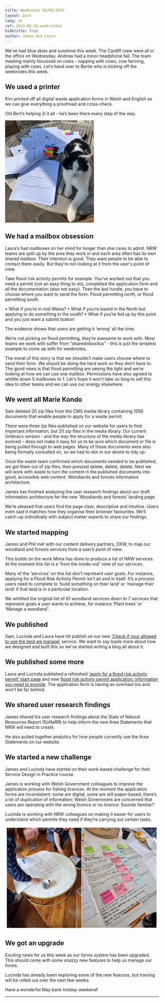 ```yaml
---
title: Weeknotes 26/05/2023
layout: post
lang: en
ref: 2023-05-26-week-notes
hidetitle: True
author: James and Laura
---
```


We’ve had blue skies and sunshine this week. The Cardiff crew were all in the office on Wednesday. Andrew had a minor headphone fail. The team meeting mainly focussed on cows - napping with cows, cow farming, playing with cows. 
Let’s hand over to Bertie who is kicking off the weeknotes this week.

## We used a printer

Kim printed off all digital waste application forms in Welsh and English so we can give everything a proofread and cross-check.

Old Bert’s helping 2i it all - he’s been there every step of the way.

![bert the cat managing the workload](https://github.com/nrw-digital/week-notes/blob/1681562a2aca5c573a36a2f96897bf5f5e425730/images/bert%20with%20papers.png?raw=true) 

## We had a mailbox obsession

Laura’s had mailboxes on her mind for longer than she cares to admit. NRW teams are split up by the area they work in and each area often has its own shared mailbox. Their intention is good. They want people to be able to contact them easily. But they’re not looking at it from the user's point of view.

Take flood risk activity permits for example. You’ve worked out that you need a permit (not an easy thing to do), completed the application form and all the documentation (also not easy). Then the last hurdle, you have to choose where you want to send the form. Flood permitting north, or flood permitting south. 

•	What if you’re in mid-Wales?
•	What if you’re based in the North but applying to do something in the south?
•	What if you’re fed up by this point and you just want a submit button!

The evidence shows that users are getting it ‘wrong’ all the time.

We’re not picking on flood permitting, they’re awesome to work with. Most teams we work with suffer from “sharedinboxitus” - this is just the simplest example to come up with for weeknotes.

The moral of this story is that we shouldn’t make users choose where to send their form. We should be doing the hard work so they don’t have to. 
The good news is that flood permitting are seeing the light and we’re looking at how we can use one mailbox. Permissions have also agreed to whittle down 5 mailboxes to 1. Let's hope it won't take so long to sell this idea to other teams and we can use our energy elsewhere.

## We went all Marie Kondo

Sam deleted 20 zip files from the CMS media library containing 1356 documents that enable people to apply for a waste permit.  

There were three zip files published on our website for users to find important information, but 20 zip files in the media library. Our current Umbraco version - and the way the structure of the media library has evolved – does not make it easy for us to be sure which document or file is being pulled through to web pages. Many of these documents were also being formally consulted on, so we had to rein in our desire to tidy up.

Once the waste team confirmed which documents needed to be published, we got them out of zip files, then pressed delete, delete, delete. Next we will work with waste to turn the content in the published documents into good, accessible web content. Woodlands and forests information architecture.

James has finished analysing the user research findings about our draft information architecture for the new ‘Woodlands and forests’ landing page.
 
We’re pleased that users find the page clear, descriptive and intuitive. Users even said it matches how they organise their browser favourites. 
We’ll catch-up individually with subject matter experts to share our findings. 


## We started mapping

James and Phil met with our content delivery partners, DXW, to map our woodland and forests services from a user’s point of view. 

This builds on the work Mima has done to produce a list of NRW services. At the moment this list is a ‘from the inside-out’ view of our services.

Many of the ‘services’ on this list don’t represent user goals. For instance, applying for a Flood Risk Activity Permit isn’t an end in itself. It’s a process users need to complete to ‘build something on their land’ or ‘manage their land’ if that land is in a particular location.  

We whittled the original list of 61 woodland services down to 7 services that represent goals a user wants to achieve, for instance ‘Plant trees’ or ‘Manage a woodland’.

## We published

Sam, Lucinda and Laura have hit publish on our new [‘Check if your allowed to use the land we manage’]( https://naturalresources.wales/permits-and-permissions/plan-an-event-activity-or-project-on-our-land/check-if-you-are-allowed-to-use-land-we-manage/?lang=en) service. We want to say loads more about how we designed and built this so we’ve started writing a blog all about it.

## We published some more

Laura and Lucinda published a refreshed [‘apply for a flood risk activity permit’ start page]( https://naturalresources.wales/permits-and-permissions/flood-risk-activity-permits/apply-for-a-new-bespoke-permit/?lang=en) and new [flood risk activity permit application: information you need to provide](https://naturalresources.wales/permits-and-permissions/flood-risk-activity-permits/flood-risk-activity-permit-application-frap-information-you-will-need-to-provide/?lang=en). The application form is having an overhaul too and won’t be far behind.

## We shared user research findings

James shared his user research findings about the State of Natural Resources Report (SoNaRR) to help inform the new Area Statements that NRW will need to create. 

He also pulled together analytics for how people currently use the Area Statements on our website.

## We started a new challenge

James and Lucinda have started on their work-based challenge for their Service Design in Practice course. 

James is working with Welsh Government colleagues to improve the application process for fishing licences. At the moment the application forms are inconsistent: some are digital, some are still paper-based; there’s a lot of duplication of information; Welsh Government are concerned that users are operating with the wrong licence or no licence. Sounds familiar? 

Lucinda is working with NRW colleagues on making it easier for users to understand which permits they need if they’re carrying out certain tasks.

![brainstorming](https://github.com/nrw-digital/week-notes/blob/36a656f9100b419c311a9ddefaa5ba13f194670f/images/brainstorm.png?raw=true) 


## We got an upgrade

Exciting news for us this week as our forms system has been upgraded. This should come with some snazzy new features to help us manage our forms.

Lucinda has already been exploring some of the new features, but training will be rolled out over the next few weeks.

Have a wonderful May bank holiday weekend!

---- 


